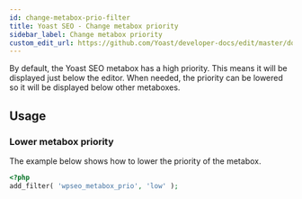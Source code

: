 ```yaml
---
id: change-metabox-prio-filter
title: Yoast SEO - Change metabox priority
sidebar_label: Change metabox priority
custom_edit_url: https://github.com/Yoast/developer-docs/edit/master/docs/customization/yoast-seo/filters/change-metabox-prio-filter.md
---
```

By default, the Yoast SEO metabox has a high priority. This means it will be displayed just below the editor. When needed, the priority can be lowered so it will be displayed below other metaboxes.

## Usage
### Lower metabox priority

The example below shows how to lower the priority of the metabox.
```php
<?php
add_filter( 'wpseo_metabox_prio', 'low' );
```

